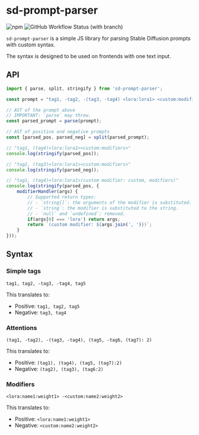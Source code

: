 # sd-prompt-parser

![npm](https://img.shields.io/npm/v/@jiminp/sd-prompt-parser?style=flat-square)
![GitHub Workflow Status (with branch)](https://img.shields.io/github/actions/workflow/status/123jimin/sd-prompt-parser/build.yaml?branch=main&style=flat-square)

`sd-prompt-parser` is a simple JS library for parsing Stable Diffusion prompts with custom syntax.

The syntax is designed to be used on frontends with one text input.

## API

```js
import { parse, split, stringify } from 'sd-prompt-parser';

const prompt = "tag1, -tag2, -(tag3, -tag4) <lora:lora1> <custom:modifiers>";

// AST of the prompt above
// IMPORTANT: `parse` may throw.
const parsed_prompt = parse(prompt);

// AST of positive and negative prompts
const [parsed_pos, parsed_neg] = split(parsed_prompt);

// "tag1, (tag4)<lora:lora1><custom:modifiers>"
console.log(stringify(parsed_pos));

// "tag2, (tag3)<lora:lora1><custom:modifiers>"
console.log(stringify(parsed_neg));

// "tag1, (tag4)<lora:lora1>(custom modifier: custom, modifiers)"
console.log(stringify(parsed_pos, {
    modifierHandler(args) {
        // Supported return types:
        // - `string[]`: the arguments of the modifier is substituted.
        // - `string`: the modifier is substituted to the string.
        // - `null` and `undefined`: removed.
        if(args[0] === 'lora') return args;
        return `(custom modifier: ${args.join(', ')})`;
    }
}));
```

## Syntax

### Simple tags

```text
tag1, tag2, -tag3, -tag4, tag5
```

This translates to:

- Positive: `tag1, tag2, tag5`
- Negative: `tag3, tag4`

### Attentions

```text
(tag1, -tag2), -(tag3, -tag4), (tag5, -tag6, (tag7): 2)
```

This translates to:

- Positive: `(tag1), (tag4), (tag5, (tag7):2)`
- Negative: `(tag2), (tag3), (tag6:2)`

### Modifiers

```text
<lora:name1:weight1> -<custom:name2:weight2>
```

This translates to:

- Positive: `<lora:name1:weight1>`
- Negative: `<custom:name2:weight2>`
